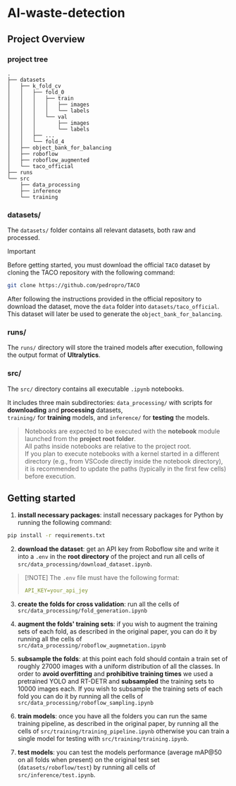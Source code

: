 # AI-waste-detection

## Project Overview
### project tree
```
.
├── datasets
│   ├── k_fold_cv
│   │   ├── fold_0
│   │   │   ├── train
│   │   │   │   ├── images
│   │   │   │   └── labels
│   │   │   └── val
│   │   │       ├── images
│   │   │       └── labels
│   │   ├── ...
│   │   └── fold_4
│   ├── object_bank_for_balancing
│   ├── roboflow
│   ├── roboflow_augmented
│   └── taco_official
├── runs
└── src
    ├── data_processing
    ├── inference
    └── training
```

### datasets/
The `datasets/` folder contains all relevant datasets, both raw and processed.

> [!IMPORTANT]
> Before getting started, you must download the official `TACO` dataset by cloning the TACO repository with the following command:
> ```bash
> git clone https://github.com/pedropro/TACO
> ```
> After following the instructions provided in the official repository to download the dataset,
move the `data` folder into `datasets/taco_official`.
> This dataset will later be used to generate the `object_bank_for_balancing`.

### runs/
The `runs/` directory will store the trained models after execution, following the output format of **Ultralytics**.

### src/
The `src/` directory contains all executable `.ipynb` notebooks.

It includes three main subdirectories: `data_processing/` with scripts for **downloading** and **processing** datasets,  
`training/` for **training** models, and `inference/` for **testing** the models.

> Notebooks are expected to be executed with the **notebook** module launched from the **project root folder**.  
> All paths inside notebooks are relative to the project root.  
> If you plan to execute notebooks with a kernel started in a different directory (e.g., from VSCode directly inside the notebook directory),  
> it is recommended to update the paths (typically in the first few cells) before execution.

## Getting started
1. **install necessary packages**: install necessary packages for Python by running the following command:
```bash
pip install -r requirements.txt
```

2. **download the dataset**: get an API key from Roboflow site and write it into a `.env` in the **root directory** of the project and run all cells of `src/data_processing/download_dataset.ipynb`.

> [!NOTE] The `.env` file must have the following format:
> ```yaml
> API_KEY=your_api_jey
> ```

3. **create the folds for cross validation**: run all the cells of `src/data_processing/fold_generation.ipynb`

4. **augment the folds' training sets**: if you wish to augment the training sets of each fold, as described in the original paper, you can do it by running all the cells of `src/data_processing/roboflow_augmnetation.ipynb`

5. **subsample the folds**: at this point each fold should contain a train set of roughly 27000 images with a uniform distribution of all the classes. In order to **avoid overfitting** and **prohibitive training times** we used a pretrained YOLO and RT-DETR and **subsampled** the training sets to 10000 images each. If you wish to subsample the training sets of each fold you can do it by running all the cells of `src/data_processing/roboflow_sampling.ipynb`

6. **train models**: once you have all the folders you can run the same training pipeline, as described in the original paper, by running all the cells of `src/training/training_pipeline.ipynb` otherwise you can train a single model for testing with `src/training/training.ipynb`.

7. **test models**: you can test the models performance (average mAP@50 on all folds when present) on the original test set (`datasets/roboflow/test`) by running all cells of `src/inference/test.ipynb`.
